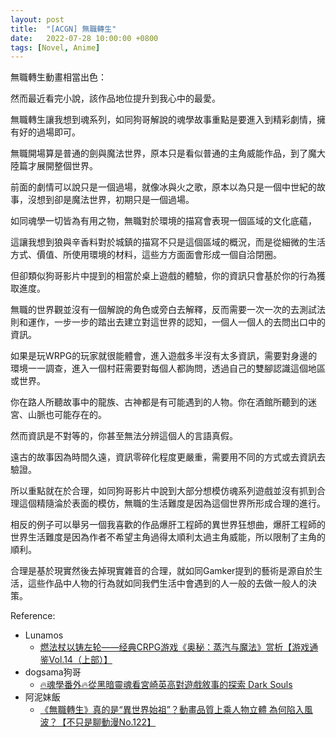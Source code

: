 ```yaml
---
layout: post
title:  "[ACGN] 無職轉生"
date:   2022-07-28 10:00:00 +0800
tags: [Novel, Anime]
---
```



無職轉生動畫相當出色：

然而最近看完小說，該作品地位提升到我心中的最愛。

無職轉生讓我想到魂系列，如同狗哥解說的魂學故事重點是要進入到精彩劇情，擁有好的過場即可。

無職開場算是普通的劍與魔法世界，原本只是看似普通的主角威能作品，到了魔大陸篇才展開整個世界。

前面的劇情可以說只是一個過場，就像冰與火之歌，原本以為只是一個中世紀的故事，沒想到卻是魔法世界，初期只是一個過場。

如同魂學一切皆為有用之物，無職對於環境的描寫會表現一個區域的文化底蘊，

這讓我想到狼與辛香料對於城鎮的描寫不只是這個區域的概況，而是從細微的生活方式、價值、所使用環境的材料，這些方方面面會形成一個自洽閉圈。



但卻類似狗哥影片中提到的相當於桌上遊戲的體驗，你的資訊只會基於你的行為獲取進度。

無職的世界觀並沒有一個解說的角色或旁白去解釋，反而需要一次一次的去測試法則和運作，一步一步的踏出去建立對這世界的認知，一個人一個人的去問出口中的資訊。

如果是玩WRPG的玩家就很能體會，進入遊戲多半沒有太多資訊，需要對身邊的環境一一調查，進入一個村莊需要對每個人都詢問，透過自己的雙腳認識這個地區或世界。

你在路人所聽故事中的龍族、古神都是有可能遇到的人物。你在酒館所聽到的迷宮、山脈也可能存在的。

然而資訊是不對等的，你甚至無法分辨這個人的言語真假。

遠古的故事因為時間久遠，資訊零碎化程度更嚴重，需要用不同的方式或去資訊去驗證。



所以重點就在於合理，如同狗哥影片中說到大部分想模仿魂系列遊戲並沒有抓到合理這個精隨淪於表面的模仿，無職的生活難度是因為這個世界所形成合理的進行。

相反的例子可以舉另一個我喜歡的作品爆肝工程師的異世界狂想曲，爆肝工程師的世界生活難度是因為作者不希望主角過得太順利太過主角威能，所以限制了主角的順利。

合理是基於現實然後去掉現實雜音的合理，就如同Gamker提到的藝術是源自於生活，這些作品中人物的行為就如同我們生活中會遇到的人一般的去做一般人的決策。



Reference:
* Lunamos
  * [燃法杖以铸左轮——经典CRPG游戏《奥秘：蒸汽与魔法》赏析【游戏通鉴Vol.14（上部）】](https://www.youtube.com/watch?v=MU8IvvHzbc0)
* dogsama狗哥
  * [🔥魂學番外🔥從黑暗靈魂看宮崎英高對遊戲敘事的探索 Dark Souls](https://youtu.be/fiFLQFdW-is)
* 阿泥妹飯
  * [《無職轉生》真的是“異世界始祖”？動畫品質上乘人物立體 為何陷入風波？【不只是聊動漫No.122】](https://www.youtube.com/watch?v=mXD9noVp6HI)
